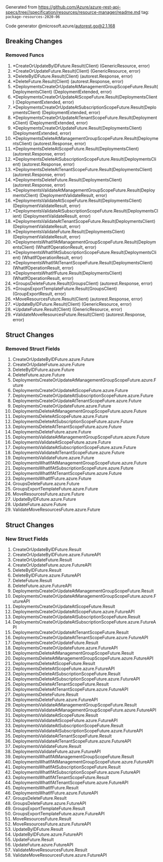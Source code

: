 Generated from https://github.com/Azure/azure-rest-api-specs/tree//specification/resources/resource-manager/readme.md tag: `package-resources-2020-06`

Code generator @microsoft.azure/autorest.go@2.1.168

## Breaking Changes

### Removed Funcs

1. *CreateOrUpdateByIDFuture.Result(Client) (GenericResource, error)
1. *CreateOrUpdateFuture.Result(Client) (GenericResource, error)
1. *DeleteByIDFuture.Result(Client) (autorest.Response, error)
1. *DeleteFuture.Result(Client) (autorest.Response, error)
1. *DeploymentsCreateOrUpdateAtManagementGroupScopeFuture.Result(DeploymentsClient) (DeploymentExtended, error)
1. *DeploymentsCreateOrUpdateAtScopeFuture.Result(DeploymentsClient) (DeploymentExtended, error)
1. *DeploymentsCreateOrUpdateAtSubscriptionScopeFuture.Result(DeploymentsClient) (DeploymentExtended, error)
1. *DeploymentsCreateOrUpdateAtTenantScopeFuture.Result(DeploymentsClient) (DeploymentExtended, error)
1. *DeploymentsCreateOrUpdateFuture.Result(DeploymentsClient) (DeploymentExtended, error)
1. *DeploymentsDeleteAtManagementGroupScopeFuture.Result(DeploymentsClient) (autorest.Response, error)
1. *DeploymentsDeleteAtScopeFuture.Result(DeploymentsClient) (autorest.Response, error)
1. *DeploymentsDeleteAtSubscriptionScopeFuture.Result(DeploymentsClient) (autorest.Response, error)
1. *DeploymentsDeleteAtTenantScopeFuture.Result(DeploymentsClient) (autorest.Response, error)
1. *DeploymentsDeleteFuture.Result(DeploymentsClient) (autorest.Response, error)
1. *DeploymentsValidateAtManagementGroupScopeFuture.Result(DeploymentsClient) (DeploymentValidateResult, error)
1. *DeploymentsValidateAtScopeFuture.Result(DeploymentsClient) (DeploymentValidateResult, error)
1. *DeploymentsValidateAtSubscriptionScopeFuture.Result(DeploymentsClient) (DeploymentValidateResult, error)
1. *DeploymentsValidateAtTenantScopeFuture.Result(DeploymentsClient) (DeploymentValidateResult, error)
1. *DeploymentsValidateFuture.Result(DeploymentsClient) (DeploymentValidateResult, error)
1. *DeploymentsWhatIfAtManagementGroupScopeFuture.Result(DeploymentsClient) (WhatIfOperationResult, error)
1. *DeploymentsWhatIfAtSubscriptionScopeFuture.Result(DeploymentsClient) (WhatIfOperationResult, error)
1. *DeploymentsWhatIfAtTenantScopeFuture.Result(DeploymentsClient) (WhatIfOperationResult, error)
1. *DeploymentsWhatIfFuture.Result(DeploymentsClient) (WhatIfOperationResult, error)
1. *GroupsDeleteFuture.Result(GroupsClient) (autorest.Response, error)
1. *GroupsExportTemplateFuture.Result(GroupsClient) (GroupExportResult, error)
1. *MoveResourcesFuture.Result(Client) (autorest.Response, error)
1. *UpdateByIDFuture.Result(Client) (GenericResource, error)
1. *UpdateFuture.Result(Client) (GenericResource, error)
1. *ValidateMoveResourcesFuture.Result(Client) (autorest.Response, error)

## Struct Changes

### Removed Struct Fields

1. CreateOrUpdateByIDFuture.azure.Future
1. CreateOrUpdateFuture.azure.Future
1. DeleteByIDFuture.azure.Future
1. DeleteFuture.azure.Future
1. DeploymentsCreateOrUpdateAtManagementGroupScopeFuture.azure.Future
1. DeploymentsCreateOrUpdateAtScopeFuture.azure.Future
1. DeploymentsCreateOrUpdateAtSubscriptionScopeFuture.azure.Future
1. DeploymentsCreateOrUpdateAtTenantScopeFuture.azure.Future
1. DeploymentsCreateOrUpdateFuture.azure.Future
1. DeploymentsDeleteAtManagementGroupScopeFuture.azure.Future
1. DeploymentsDeleteAtScopeFuture.azure.Future
1. DeploymentsDeleteAtSubscriptionScopeFuture.azure.Future
1. DeploymentsDeleteAtTenantScopeFuture.azure.Future
1. DeploymentsDeleteFuture.azure.Future
1. DeploymentsValidateAtManagementGroupScopeFuture.azure.Future
1. DeploymentsValidateAtScopeFuture.azure.Future
1. DeploymentsValidateAtSubscriptionScopeFuture.azure.Future
1. DeploymentsValidateAtTenantScopeFuture.azure.Future
1. DeploymentsValidateFuture.azure.Future
1. DeploymentsWhatIfAtManagementGroupScopeFuture.azure.Future
1. DeploymentsWhatIfAtSubscriptionScopeFuture.azure.Future
1. DeploymentsWhatIfAtTenantScopeFuture.azure.Future
1. DeploymentsWhatIfFuture.azure.Future
1. GroupsDeleteFuture.azure.Future
1. GroupsExportTemplateFuture.azure.Future
1. MoveResourcesFuture.azure.Future
1. UpdateByIDFuture.azure.Future
1. UpdateFuture.azure.Future
1. ValidateMoveResourcesFuture.azure.Future

## Struct Changes

### New Struct Fields

1. CreateOrUpdateByIDFuture.Result
1. CreateOrUpdateByIDFuture.azure.FutureAPI
1. CreateOrUpdateFuture.Result
1. CreateOrUpdateFuture.azure.FutureAPI
1. DeleteByIDFuture.Result
1. DeleteByIDFuture.azure.FutureAPI
1. DeleteFuture.Result
1. DeleteFuture.azure.FutureAPI
1. DeploymentsCreateOrUpdateAtManagementGroupScopeFuture.Result
1. DeploymentsCreateOrUpdateAtManagementGroupScopeFuture.azure.FutureAPI
1. DeploymentsCreateOrUpdateAtScopeFuture.Result
1. DeploymentsCreateOrUpdateAtScopeFuture.azure.FutureAPI
1. DeploymentsCreateOrUpdateAtSubscriptionScopeFuture.Result
1. DeploymentsCreateOrUpdateAtSubscriptionScopeFuture.azure.FutureAPI
1. DeploymentsCreateOrUpdateAtTenantScopeFuture.Result
1. DeploymentsCreateOrUpdateAtTenantScopeFuture.azure.FutureAPI
1. DeploymentsCreateOrUpdateFuture.Result
1. DeploymentsCreateOrUpdateFuture.azure.FutureAPI
1. DeploymentsDeleteAtManagementGroupScopeFuture.Result
1. DeploymentsDeleteAtManagementGroupScopeFuture.azure.FutureAPI
1. DeploymentsDeleteAtScopeFuture.Result
1. DeploymentsDeleteAtScopeFuture.azure.FutureAPI
1. DeploymentsDeleteAtSubscriptionScopeFuture.Result
1. DeploymentsDeleteAtSubscriptionScopeFuture.azure.FutureAPI
1. DeploymentsDeleteAtTenantScopeFuture.Result
1. DeploymentsDeleteAtTenantScopeFuture.azure.FutureAPI
1. DeploymentsDeleteFuture.Result
1. DeploymentsDeleteFuture.azure.FutureAPI
1. DeploymentsValidateAtManagementGroupScopeFuture.Result
1. DeploymentsValidateAtManagementGroupScopeFuture.azure.FutureAPI
1. DeploymentsValidateAtScopeFuture.Result
1. DeploymentsValidateAtScopeFuture.azure.FutureAPI
1. DeploymentsValidateAtSubscriptionScopeFuture.Result
1. DeploymentsValidateAtSubscriptionScopeFuture.azure.FutureAPI
1. DeploymentsValidateAtTenantScopeFuture.Result
1. DeploymentsValidateAtTenantScopeFuture.azure.FutureAPI
1. DeploymentsValidateFuture.Result
1. DeploymentsValidateFuture.azure.FutureAPI
1. DeploymentsWhatIfAtManagementGroupScopeFuture.Result
1. DeploymentsWhatIfAtManagementGroupScopeFuture.azure.FutureAPI
1. DeploymentsWhatIfAtSubscriptionScopeFuture.Result
1. DeploymentsWhatIfAtSubscriptionScopeFuture.azure.FutureAPI
1. DeploymentsWhatIfAtTenantScopeFuture.Result
1. DeploymentsWhatIfAtTenantScopeFuture.azure.FutureAPI
1. DeploymentsWhatIfFuture.Result
1. DeploymentsWhatIfFuture.azure.FutureAPI
1. GroupsDeleteFuture.Result
1. GroupsDeleteFuture.azure.FutureAPI
1. GroupsExportTemplateFuture.Result
1. GroupsExportTemplateFuture.azure.FutureAPI
1. MoveResourcesFuture.Result
1. MoveResourcesFuture.azure.FutureAPI
1. UpdateByIDFuture.Result
1. UpdateByIDFuture.azure.FutureAPI
1. UpdateFuture.Result
1. UpdateFuture.azure.FutureAPI
1. ValidateMoveResourcesFuture.Result
1. ValidateMoveResourcesFuture.azure.FutureAPI
